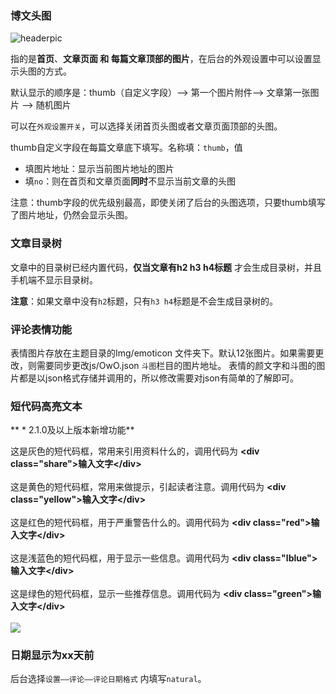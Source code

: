 ### 博文头图

![headerpic](https://ihewrocdn.b0.upaiyun.com/img/headerpic.png)

指的是**首页**、**文章页面 和 每篇文章顶部的图片**，在后台的外观设置中可以设置显示头图的方式。

默认显示的顺序是：thumb（自定义字段）--> 第一个图片附件--> 文章第一张图片 --> 随机图片

可以在`外观设置开关`，可以选择关闭首页头图或者文章页面顶部的头图。

thumb自定义字段在每篇文章底下填写。名称填：`thumb`，值
* 填图片地址：显示当前图片地址的图片
* 填`no`：则在首页和文章页面**同时**不显示当前文章的头图

注意：thumb字段的优先级别最高，即使关闭了后台的头图选项，只要thumb填写了图片地址，仍然会显示头图。


### 文章目录树

文章中的目录树已经内置代码，**仅当文章有h2 h3 h4标题** 才会生成目录树，并且手机端不显示目录树。

**注意**：如果文章中没有`h2`标题，只有`h3 h4`标题是不会生成目录树的。

### 评论表情功能

表情图片存放在主题目录的Img/emoticon 文件夹下。默认12张图片。如果需要更改，则需要同步更改js/OwO.json `斗图`栏目的图片地址。
表情的颜文字和斗图的图片都是以json格式存储并调用的，所以修改需要对json有简单的了解即可。

### 短代码高亮文本

** \* 2.1.0及以上版本新增功能**

<div class="share">这是灰色的短代码框，常用来引用资料什么的，调用代码为 <strong>&lt;div class="share"&gt;输入文字&lt;/div&gt;</strong><br><br></div>

<div class="yellow">这是黄色的短代码框，常用来做提示，引起读者注意。调用代码为 <strong>&lt;div class="yellow"&gt;输入文字&lt;/div&gt;</strong><br><br></div>

<div class="red">这是红色的短代码框，用于严重警告什么的。调用代码为 <strong>&lt;div class="red"&gt;输入文字&lt;/div&gt;</strong><br><br></div>

<div class="lblue">这是浅蓝色的短代码框，用于显示一些信息。调用代码为 <strong>&lt;div class="lblue"&gt;输入文字&lt;/div&gt;</strong><br><br></div>

<div class="green">这是绿色的短代码框，显示一些推荐信息。调用代码为 <strong>&lt;div class="green"&gt;输入文字&lt;/div&gt;</strong><br><br></div>

<img src="https://ihewrocdn.b0.upaiyun.com/img/shortcode.png" />

### 日期显示为xx天前

后台选择`设置——评论——评论日期格式` 内填写`natural`。
